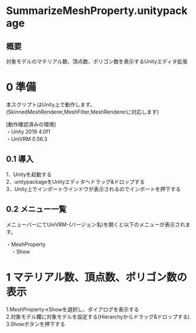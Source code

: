 # SummarizeMeshProperty.unitypackage
## 概要
対象モデルのマテリアル数、頂点数、ポリゴン数を表示するUnityエディタ拡張<br>

# 0 準備
本スクリプトはUnity上で動作します。<br>
(SkinnedMeshRenderer,MeshFilter,MeshRendererに対応します)<br>

[動作確認済みの環境]<br>
・Unity 2019 4.0f1<br>
・UniVRM 0.56.3<br>

## 0.1 導入
1．Unityを起動する<br>
2．unitypackageをUnityエディタへドラッグ&ドロップする<br>
3．Unity上でインポートウインドウが表示されるのでインポートを押下する<br>

## 0.2 メニュー一覧
メニューバーにてUniVRM-(バージョン名)を開くと以下のメニューが表示されます。<br>

・MeshProperty<br>
　・Show<br>

# 1 マテリアル数、頂点数、ポリゴン数の表示
1.MeshProperty→Showを選択し、ダイアログを表示する<br>
2.対象モデル欄に対象モデルを設定する(Hierarchyからドラッグ&ドロップする)
3.Showボタンを押下する

